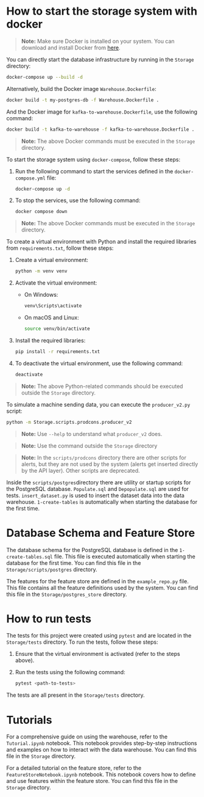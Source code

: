 # How to start the storage system with docker

> **Note:** Make sure Docker is installed on your system. You can download and install Docker from [here](https://www.docker.com/get-started).

You can directly start the database infrastructure by running in the `Storage` directory:

```sh
docker-compose up --build -d
```

Alternatively, build the Docker image `Warehouse.Dockerfile`:

```sh
docker build -t my-postgres-db -f Warehouse.Dockerfile .
```

And the Docker image for `kafka-to-warehouse.Dockerfile`, use the following command:

```sh
docker build -t kafka-to-warehouse -f kafka-to-warehouse.Dockerfile .
```

> **Note:** The above Docker commands must be executed in the `Storage` directory.

To start the storage system using `docker-compose`, follow these steps:

1. Run the following command to start the services defined in the `docker-compose.yml` file:
    ```sh
    docker-compose up -d
    ```

2. To stop the services, use the following command:
    ```sh
    docker compose down
    ```

> **Note:** The above Docker commands must be executed in the `Storage` directory.

To create a virtual environment with Python and install the required libraries from `requirements.txt`, follow these steps:

1. Create a virtual environment:
    ```sh
    python -m venv venv
    ```

2. Activate the virtual environment:
    - On Windows:
        ```sh
        venv\Scripts\activate
        ```
    - On macOS and Linux:
        ```sh
        source venv/bin/activate
        ```

3. Install the required libraries:
    ```sh
    pip install -r requirements.txt
    ```

4. To deactivate the virtual environment, use the following command:
    ```sh
    deactivate
    ```

> **Note:** The above Python-related commands should be executed outside the `Storage` directory.

To simulate a machine sending data, you can execute the `producer_v2.py` script:

```sh
python -m Storage.scripts.prodcons.producer_v2
```

> **Note:** Use `--help` to understand what `producer_v2` does.

> **Note:** Use the command outside the `Storage` directory

> **Note:** In the `scripts/prodcons` directory there are other scripts for alerts, but they are not used by the system (alerts get inserted directly by the API layer). Other scripts are deprecated.

Inside the `scripts/postgres`directory there are utility or startup scripts for the PostgreSQL database. `Populate.sql` and `Depopulate.sql` are used for tests. `insert_dataset.py` is used to insert the dataset data into the data warehouse. `1-create-tables` is automatically when starting the database for the first time.

# Database Schema and Feature Store

The database schema for the PostgreSQL database is defined in the `1-create-tables.sql` file. This file is executed automatically when starting the database for the first time. You can find this file in the `Storage/scripts/postgres` directory.

The features for the feature store are defined in the `example_repo.py` file. This file contains all the feature definitions used by the system. You can find this file in the `Storage/postgres_store` directory.

# How to run tests

The tests for this project were created using `pytest` and are located in the `Storage/tests` directory. To run the tests, follow these steps:

1. Ensure that the virtual environment is activated (refer to the steps above).

2. Run the tests using the following command:
    ```sh
    pytest <path-to-tests>
    ```

The tests are all present in the `Storage/tests` directory.

# Tutorials

For a comprehensive guide on using the warehouse, refer to the `Tutorial.ipynb` notebook. This notebook provides step-by-step instructions and examples on how to interact with the data warehouse. You can find this file in the `Storage` directory.

For a detailed tutorial on the feature store, refer to the `FeatureStoreNotebook.ipynb` notebook. This notebook covers how to define and use features within the feature store. You can find this file in the `Storage` directory.

